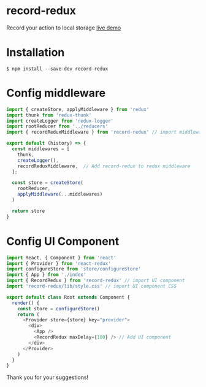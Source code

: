 # record-redux
Record your action to local storage [live demo](https://ga-mo.github.io/record-redux/)

# Installation
```
$ npm install --save-dev record-redux
```

# Config middleware

```js
import { createStore, applyMiddleware } from 'redux'
import thunk from 'redux-thunk'
import createLogger from 'redux-logger'
import rootReducer from '../reducers'
import { recordReduxMiddleware } from 'record-redux' // import middleware

export default (history) => {
  const middlewares = [
    thunk,
    createLogger(),
    recordReduxMiddleware,  // Add record-redux to redux middleware
  ];

  const store = createStore(
    rootReducer,
    applyMiddleware(...middlewares)
  )

  return store
}

```

# Config UI Component

```js
import React, { Component } from 'react'
import { Provider } from 'react-redux'
import configureStore from 'store/configureStore'
import { App } from './index'
import { RecordRedux } from 'record-redux' // import UI component
import 'record-redux/lib/style.css' // import UI component CSS

export default class Root extends Component {
  render() {
    const store = configureStore()
    return (
      <Provider store={store} key="provider">
        <div>
          <App />
          <RecordRedux maxDelay={100} /> // Add UI component
        </div>
      </Provider>
    )
  }
}

```

Thank you for your suggestions!
